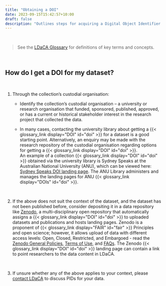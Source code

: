 ```yaml
---
title: "Obtaining a DOI"
date: 2023-09-15T15:42:57+10:00
draft: false
description: "Outlines steps for acquiring a Digital Object Identifier (DOI) for a data collection."
---
```


<br>

> See the [LDaCA Glossary](https://docs.ldaca.edu.au/other-resources/glossary/) for definitions of key terms and concepts.

<br>

## How do I get a DOI for my dataset?

<br>

1. Through the collection’s custodial organisation:

   - Identify the collection’s custodial organisation – a university or research organisation that funded, sponsored, published, approved, or has a current or historical stakeholder interest in the research project that collected the data.

   - In many cases, contacting the university library about getting a {{< glossary_link display="DOI" id="doi" >}} for a dataset is a good starting point. Alternatively, an enquiry may be made with the research repository of the custodial organisation regarding options for getting a {{< glossary_link display="DOI" id="doi" >}}.<br>
     An example of a collection {{< glossary_link display="DOI" id="doi" >}} obtained via the university library is Sydney Speaks at the Australian National University (ANU), which can be viewed here: [Sydney Speaks DOI landing page](https://datacommons.anu.edu.au/DataCommons/rest/display/anudc:6184?layout=def:display). The ANU Library administers and manages the landing pages for ANU {{< glossary_link display="DOIs" id="doi" >}}.

<br>

2. If the above does not suit the context of the dataset, and the dataset has not been published before, consider depositing it in a data repository like [Zenodo](https://zenodo.org/), a multi-disciplinary open repository that automatically assigns a {{< glossary_link display="DOI" id="doi" >}} to uploaded datasets and publications and hosts landing pages. Zenodo is a proponent of {{< glossary_link display="FAIR" id="fair" >}} Principles and open science; however, it allows upload of data with different access levels: Open, Closed, Restricted, and Embargoed - read the [Zenodo General Policies](https://about.zenodo.org/policies/), [Terms of Use](https://about.zenodo.org/terms/), and [FAQs](https://help.zenodo.org/). The Zenodo {{< glossary_link display="DOI" id="doi" >}} landing page can contain a link to point researchers to the data content in LDaCA.

<br>

3. If unsure whether any of the above applies to your context, please [contact LDaCA](/contact) to discuss PIDs for your data.

<br>
